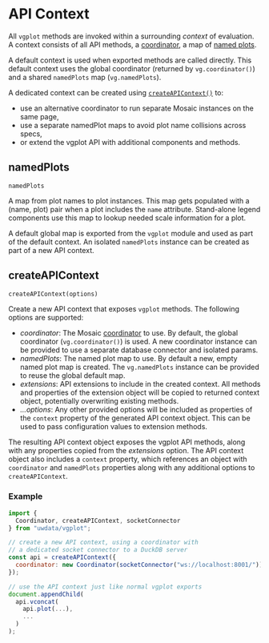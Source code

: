 # API Context

All `vgplot` methods are invoked within a surrounding _context_ of evaluation. A context consists of all API methods, a [coordinator](../core/coordinator), a map of [named plots](#namedplots).

A default context is used when exported methods are called directly. This default context uses the global coordinator (returned by `vg.coordinator()`) and a shared `namedPlots` map (`vg.namedPlots`).

A dedicated context can be created using [`createAPIContext()`](#createapicontext) to:

- use an alternative coordinator to run separate Mosaic instances on the same page,
- use a separate namedPlot maps to avoid plot name collisions across specs,
- or extend the vgplot API with additional components and methods.

## namedPlots

`namedPlots`

A map from plot names to plot instances. This map gets populated with a (name, plot) pair when a plot includes the `name` attribute. Stand-alone legend components use this map to lookup needed scale information for a plot.

A default global map is exported from the `vgplot` module and used as part of the default context. An isolated `namedPlots` instance can be created as part of a new API context.

## createAPIContext

`createAPIContext(options)`

Create a new API context that exposes `vgplot` methods. The following options are supported:

- _coordinator_: The Mosaic [coordinator](../core/coordinator) to use. By default, the global coordinator (`vg.coordinator()`) is used. A new coordinator instance can be provided to use a separate database connector and isolated params.
- _namedPlots_: The named plot map to use. By default a new, empty named plot map is created. The `vg.namedPlots` instance can be provided to reuse the global default map.
- _extensions_: API extensions to include in the created context. All methods and properties of the extension object will be copied to returned context object, potentially overwriting existing methods.
- _...options_: Any other provided options will be included as properties of the `context` property of the generated API context object. This can be used to pass configuration values to extension methods.

The resulting API context object exposes the vgplot API methods, along with any properties copied from the _extensions_ option. The API context object also includes a `context` property, which references an object with `coordinator` and `namedPlots` properties along with any additional options to `createAPIContext`.

### Example

```js
import {
  Coordinator, createAPIContext, socketConnector
} from "uwdata/vgplot";

// create a new API context, using a coordinator with
// a dedicated socket connector to a DuckDB server
const api = createAPIContext({
  coordinator: new Coordinator(socketConnector("ws://localhost:8001/"))
});

// use the API context just like normal vgplot exports
document.appendChild(
  api.vconcat(
    api.plot(...),
    ...
  )
);
```
